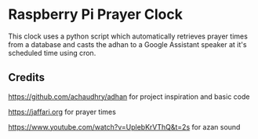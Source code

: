 # Raspberry Pi Prayer Clock

This clock uses a python script which automatically retrieves prayer times from a database and casts the adhan to a Google Assistant speaker at it's scheduled time using cron.


## Credits
https://github.com/achaudhry/adhan for project inspiration and basic code

https://jaffari.org for prayer times

https://www.youtube.com/watch?v=UplebKrVThQ&t=2s for azan sound
